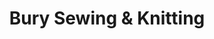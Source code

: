 ---
title: "Bury Sewing & Knitting"
url: /bury-st-edmunds/bury-sewing-and-knitting/
shop: sewing
---